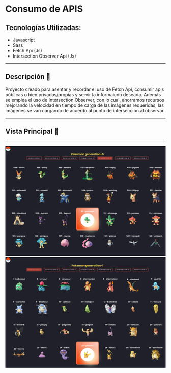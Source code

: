 # Consumo de APIS


## Tecnologías Utilizadas:

- Javascript
- Sass
- Fetch Api (Js) 
- Intersection Observer Api (Js)

---
## Descripción 📘 

Proyecto creado para asentar y recordar el uso de Fetch Api, consumir apis públicas o bien privadas/propias y servir la informaicón deseada.
Además se emplea el uso de Intersection Observer, con lo cual, ahorramos recursos mejorando la velocidad en tiempo de carga de las imágenes requeridas, las imágenes se van cargando de acuerdo al punto de intersección al observar. 

---
## Vista Principal 🎨 
---

<img width="800" src="img/view1.png">
<img width="800" src="img/view2.png">